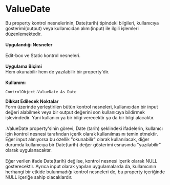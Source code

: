 # ValueDate

Bu property kontrol nesnelerinin, Date(tarih) tipindeki bilgileri, kullanıcıya gösterimi(output) veya kullanıcıdan alımı(input) ile ilgili işlemleri düzenlemektedir.\
\
**Uygulandığı Nesneler**\
\
Edit-box ve Static kontrol nesneleri.\
\
**Uygulama Biçimi**\
Hem okunabilir hem de yazılabilir bir property'dir.\
\
**Kullanımı**

```
ControlObject.ValueDate As Date
```

**Dikkat Edilecek Noktalar**\
Form üzerinde yerleştirilen bütün kontrol nesneleri, kullanıcıdan bir input değeri alabilmek veya bir output değerini son kullanıcıya bildirmek işlevindedir. Yani kullanıcı ya bir bilgi verecektir ya da bir bilgi alacaktır.\
\
.ValueDate property'sinin görevi, Date (tarih) şeklindeki ifadelerin, kullanıcı için kontrol nesnesi tarafından içerik olarak kullanılmasını temin etmektir. Eğer input alınıyorsa bu özellik "okunabilir" olarak kullanılacak, diğer durumda kullanıcıya bir Date(tarih) değer gösterimi esnasında "yazılabilir" olarak uygulanacaktır.\
\
Eğer verilen ifade Date(tarih) değilse, kontrol nesnesi içerik olarak NULL gösterecektir. Ayrıca input olarak yapılan uygulamalarda da, kullanıcının herhangi bir etkide bulunmadığı kontrol nesneleri de, bu property içeriğinde NULL içeriğe sahip olacaklardır.

